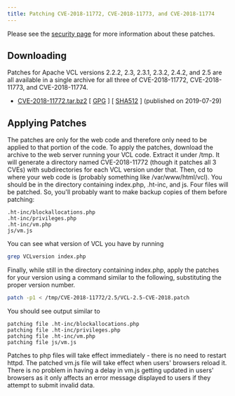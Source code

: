 ```yaml
---
title: Patching CVE-2018-11772, CVE-2018-11773, and CVE-2018-11774
---
```


Please see the [security page](/security.html) for more information about these patches.

## Downloading
Patches for Apache VCL versions 2.2.2, 2.3, 2.3.1, 2.3.2, 2.4.2, and 2.5 are all available in a
single archive for all three of CVE-2018-11772, CVE-2018-11773, and CVE-2018-11774.

* [CVE-2018-11772.tar.bz2](https://www.apache.org/dist/vcl/patches/CVE-2018-11772/CVE-2018-11772.tar.bz2)
  [ [GPG](https://www.apache.org/dist/vcl/patches/CVE-2018-11772/CVE-2018-11772.tar.bz2.asc) ]
  [ [SHA512](https://www.apache.org/dist/vcl/patches/CVE-2018-11772/CVE-2018-11772.tar.bz2.sha512) ]
  (published on 2019-07-29)

## Applying Patches
The patches are only for the web code and therefore only need to be applied to
that portion of the code.  To apply the patches, download the archive to the web
server running your VCL code.  Extract it under /tmp.  It will generate a
directory named CVE-2018-11772 (though it patches all 3 CVEs) with
subdirectories for each VCL version under that.  Then, cd to where your web
code is (probably something like /var/www/html/vcl).  You should be in the
directory containing index.php, .ht-inc, and js.  Four files will be patched.
So, you'll probably want to make backup copies of them before patching:

```text
.ht-inc/blockallocations.php
.ht-inc/privileges.php
.ht-inc/vm.php
js/vm.js
```

You can see what version of VCL you have by running

```bash
grep VCLversion index.php
```

Finally, while still in the directory containing index.php, apply the patches
for your version using a command similar to the following, substituting the
proper version number.

```bash
patch -p1 < /tmp/CVE-2018-11772/2.5/VCL-2.5-CVE-2018.patch
```

You should see output similar to

```text
patching file .ht-inc/blockallocations.php
patching file .ht-inc/privileges.php
patching file .ht-inc/vm.php
patching file js/vm.js
```

Patches to php files will take effect immediately - there is no need to
restart httpd.  The patched vm.js file will take effect when users' browsers
reload it.  There is no problem in having a delay in vm.js getting updated in
users' browsers as it only affects an error message displayed to users if they
attempt to submit invalid data.
